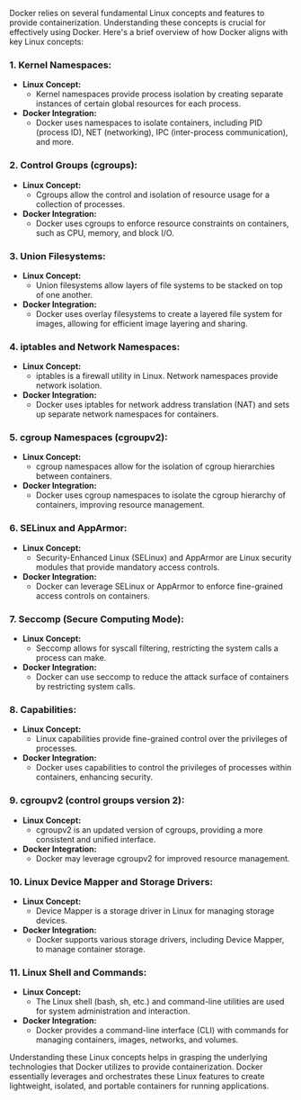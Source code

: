 Docker relies on several fundamental Linux concepts and features to provide containerization. Understanding these concepts is crucial for effectively using Docker. Here's a brief overview of how Docker aligns with key Linux concepts:

### 1. **Kernel Namespaces:**
   - **Linux Concept:**
     - Kernel namespaces provide process isolation by creating separate instances of certain global resources for each process.
   - **Docker Integration:**
     - Docker uses namespaces to isolate containers, including PID (process ID), NET (networking), IPC (inter-process communication), and more.

### 2. **Control Groups (cgroups):**
   - **Linux Concept:**
     - Cgroups allow the control and isolation of resource usage for a collection of processes.
   - **Docker Integration:**
     - Docker uses cgroups to enforce resource constraints on containers, such as CPU, memory, and block I/O.

### 3. **Union Filesystems:**
   - **Linux Concept:**
     - Union filesystems allow layers of file systems to be stacked on top of one another.
   - **Docker Integration:**
     - Docker uses overlay filesystems to create a layered file system for images, allowing for efficient image layering and sharing.

### 4. **iptables and Network Namespaces:**
   - **Linux Concept:**
     - iptables is a firewall utility in Linux. Network namespaces provide network isolation.
   - **Docker Integration:**
     - Docker uses iptables for network address translation (NAT) and sets up separate network namespaces for containers.

### 5. **cgroup Namespaces (cgroupv2):**
   - **Linux Concept:**
     - cgroup namespaces allow for the isolation of cgroup hierarchies between containers.
   - **Docker Integration:**
     - Docker uses cgroup namespaces to isolate the cgroup hierarchy of containers, improving resource management.

### 6. **SELinux and AppArmor:**
   - **Linux Concept:**
     - Security-Enhanced Linux (SELinux) and AppArmor are Linux security modules that provide mandatory access controls.
   - **Docker Integration:**
     - Docker can leverage SELinux or AppArmor to enforce fine-grained access controls on containers.

### 7. **Seccomp (Secure Computing Mode):**
   - **Linux Concept:**
     - Seccomp allows for syscall filtering, restricting the system calls a process can make.
   - **Docker Integration:**
     - Docker can use seccomp to reduce the attack surface of containers by restricting system calls.

### 8. **Capabilities:**
   - **Linux Concept:**
     - Linux capabilities provide fine-grained control over the privileges of processes.
   - **Docker Integration:**
     - Docker uses capabilities to control the privileges of processes within containers, enhancing security.

### 9. **cgroupv2 (control groups version 2):**
   - **Linux Concept:**
     - cgroupv2 is an updated version of cgroups, providing a more consistent and unified interface.
   - **Docker Integration:**
     - Docker may leverage cgroupv2 for improved resource management.

### 10. **Linux Device Mapper and Storage Drivers:**
   - **Linux Concept:**
     - Device Mapper is a storage driver in Linux for managing storage devices.
   - **Docker Integration:**
     - Docker supports various storage drivers, including Device Mapper, to manage container storage.

### 11. **Linux Shell and Commands:**
   - **Linux Concept:**
     - The Linux shell (bash, sh, etc.) and command-line utilities are used for system administration and interaction.
   - **Docker Integration:**
     - Docker provides a command-line interface (CLI) with commands for managing containers, images, networks, and volumes.

Understanding these Linux concepts helps in grasping the underlying technologies that Docker utilizes to provide containerization. Docker essentially leverages and orchestrates these Linux features to create lightweight, isolated, and portable containers for running applications.
